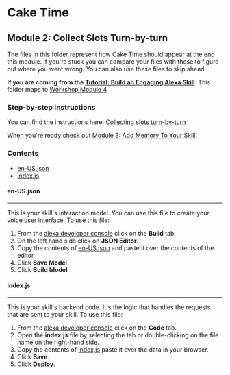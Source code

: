 # Cake Time

## Module 2: Collect Slots Turn-by-turn

The files in this folder represent how Cake Time should appear at the end this module. If you're stuck you can compare your files with these to figure out where you went wrong. You can also use these files to skip ahead.

**If you are coming from the [Tutorial: Build an Engaging Alexa Skill](https://developer.amazon.com/alexa/alexa-skills-kit/get-deeper/tutorials-code-samples/build-an-engaging-alexa-skill)**: This folder maps to [Workshop Module 4](https://developer.amazon.com/en-US/alexa/alexa-skills-kit/get-deeper/tutorials-code-samples/build-an-engaging-alexa-skill/module-4)

### Step-by-step Instructions

You can find the instructions here: [Collecting slots turn-by-turn](https://developer.amazon.com/en-US/alexa/alexa-skills-kit/get-deeper/tutorials-code-samples/build-an-engaging-alexa-skill/module-4)

When you're ready check out [Module 3: Add Memory To Your Skill](../module-3/README.md).

### Contents

*  [en-US.json](./en-US.json)
*  [index.js](./index.js)

#### en-US.json 
---
This is your skill's interaction model. You can use this file to create your voice user interface. To use this file:

1. From the [alexa developer console](https://developer.amazon.com) click on the **Build** tab.
2. On the left hand side click on **JSON Editor**. 
3. Copy the contents of [en-US.json](./en-US.json) and paste it over the contents of the editor
4. Click **Save Model**
5. Click **Build Model**

#### index.js
---
This is your skill's backend code. It's the logic that handles the requests that are sent to your skill. To use this file:

1. From the [alexa developer console](https://developer.amazon.com) click on the **Code** tab.
2. Open the **index.js** file by selecting the tab or double-clicking on the file name on the right-hand side.
3. Copy the contents of [index.js](./index.js) paste it over the data in your browser.
4. Click **Save**.
5. Click **Deploy**.
